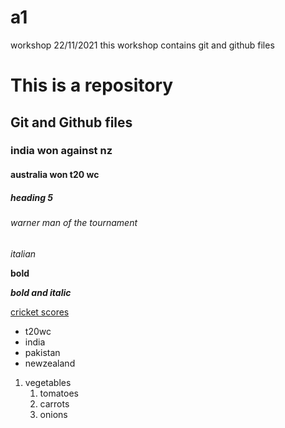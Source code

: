 # a1
workshop 22/11/2021 this workshop contains git and github files

# This is a repository 
## Git and Github files
### india won against nz
#### australia won t20 wc
##### heading 5
###### warner man of the tournament

*italian*

**bold**

***bold and italic***

[cricket scores](https://www.cricbuzz.com/)



* t20wc
 * india
 * pakistan
 * newzealand

1. vegetables
    1. tomatoes
    2. carrots
    3. onions
